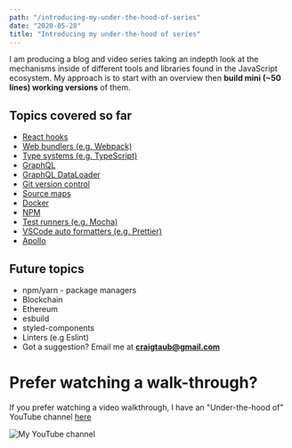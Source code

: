 ```yaml
---
path: "/introducing-my-under-the-hood-of-series"
date: "2020-05-28"
title: "Introducing my under-the-hood of series"
---
```


I am producing a blog and video series taking an indepth look at the mechanisms inside of different tools and libraries found in the JavaScript ecosystem. My approach is to start with an overview then <b>build mini (~50 lines) working versions</b> of them.

## Topics covered so far

- [React hooks](/under-the-hood-of-react-hooks)
- [Web bundlers (e.g. Webpack)](/under-the-hood-of-web-bundlers)
- [Type systems (e.g. TypeScript)](/under-the-hood-of-type-systems)
- [GraphQL](/under-the-hood-of-graphql)
- [GraphQL DataLoader](/under-the-hood-of-graphql-dataloader)
- [Git version control](/under-the-hood-of-git)
- [Source maps](/source-maps-from-top-to-bottom)
- [Docker](/under-the-hood-of-docker)
- [NPM](/under-the-hood-of-npm)
- [Test runners (e.g. Mocha)](/under-the-hood-of-test-runners)
- [VSCode auto formatters (e.g. Prettier)](/under-the-hood-of-vscode-auto-formatters)
- [Apollo](https://itnext.io/under-the-hood-of-apollo-6d8642066b28)

## Future topics

- npm/yarn - package managers
- Blockchain
- Ethereum
- esbuild
- styled-components
- Linters (e.g Eslint)
- Got a suggestion? Email me at **craigtaub@gmail.com**

# Prefer watching a walk-through?

If you prefer watching a video walkthrough, I have an "Under-the-hood of" YouTube channel [here](https://www.youtube.com/channel/UCYi23MnKBKn0yLZKBrz5Bfw?view_as=subscriber)

![My YouTube channel](/images/youtube-channel.png)
